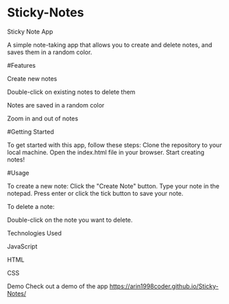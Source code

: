 # Sticky-Notes

Sticky Note App

A simple note-taking app that allows you to create and delete notes, and saves them in a random color.

#Features

Create new notes

Double-click on existing notes to delete them

Notes are saved in a random color

Zoom in and out of notes

#Getting Started

To get started with this app, follow these steps:
Clone the repository to your local machine.
Open the index.html file in your browser.
Start creating notes!

#Usage

To create a new note:
Click the "Create Note" button.
Type your note in the notepad.
Press enter or click the tick button to save your note.

To delete a note:

Double-click on the note you want to delete.

Technologies Used

JavaScript

HTML

CSS

Demo
Check out a demo of the app https://arin1998coder.github.io/Sticky-Notes/

